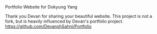 Portfolio Website for Dokyung Yang

Thank you Devan for sharing your beautiful website.
This project is not a fork, but is heavily influenced by Devan's portfolio project. 
 https://github.com/DevanshSahni/Portfolio